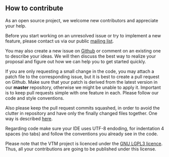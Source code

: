 ## How to contribute

As an open source project, we welcome new contributors and appreciate your help.

Before you start working on an unresolved issue or try to implement a new feature, please contact us via our public [mailing list](https://groups.google.com/group/mapsforge-dev).

You may also create a new issue on [Github](https://github.com/mapsforge/vtm/issues) or comment on an existing one to describe your ideas. We will then discuss the best way to realize your proposal and figure out how we can help you to get started quickly.

If you are only requesting a small change in the code, you may attach a patch file to the corresponding issue, but it is best to create a pull request on Github. Make sure that your patch is derived from the latest version in our **master** repository, otherwise we might be unable to apply it. Important is to keep pull requests simple with one feature in each. Please follow our code and style conventions.

Also please keep the pull request commits squashed, in order to avoid the clutter in repository and have only the finally changed files together. One way is described [here](http://gitready.com/advanced/2009/02/10/squashing-commits-with-rebase.html).

Regarding code make sure your IDE uses UTF-8 endoding, for indentation 4 spaces (no tabs) and follow the conventions you already see in the code.

Please note that the VTM project is licenced under the [GNU LGPL3 licence](http://www.gnu.org/licenses/lgpl.html). Thus, all your contributions are going to be published under this license.
